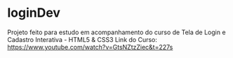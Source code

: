 # loginDev
Projeto feito para estudo em acompanhamento do curso de Tela de Login e Cadastro Interativa - HTML5 &amp; CSS3 
Link do Curso: https://www.youtube.com/watch?v=GtsNZtzZiec&t=227s
